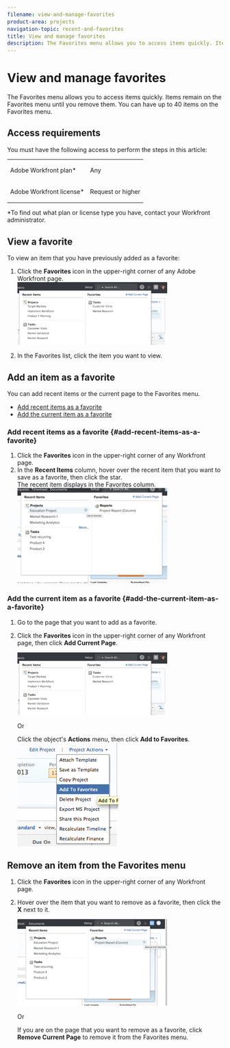 ```yaml
---
filename: view-and-manage-favorites
product-area: projects
navigation-topic: recent-and-favorites
title: View and manage favorites
description: The Favorites menu allows you to access items quickly. Items remain on the Favorites menu until you remove them. You can have up to 40 items on the Favorites menu.
---
```


# View and manage favorites

The Favorites menu allows you to access items quickly. Items remain on the Favorites menu until you remove them. You can have up to 40 items on the Favorites menu.

## Access requirements

You must have the following access to perform the steps in this article:

<table cellspacing="0"> 
 <col> 
 </col> 
 <col> 
 </col> 
 <tbody> 
  <tr> 
   <td role="rowheader">Adobe Workfront plan*</td> 
   <td> <p>Any</p> </td> 
  </tr> 
  <tr> 
   <td role="rowheader">Adobe Workfront license*</td> 
   <td> <p>Request or higher</p> </td> 
  </tr> 
 </tbody> 
</table>

&#42;To find out what plan or license type you have, contact your Workfront administrator.

## View a favorite

To view an item that you have previously added as a favorite:

1. Click the **Favorites** icon in the upper-right corner of any Adobe Workfront page.  
   ![](assets/favorites-overview-350x146.png)

1. In the Favorites list, click the item you want to view.

## Add an item as a favorite

You can add recent items or the current page to the Favorites menu.

* [Add recent items as a favorite](#add-recent-items-as-a-favorite) 
* [Add the current item as a favorite](#add-the-current-item-as-a-favorite)

### Add recent items as a favorite {#add-recent-items-as-a-favorite}

1. Click the **Favorites** icon in the upper-right corner of any Workfront page.
1. In the **Recent Items** column, hover over the recent item that you want to save as a favorite, then click the star.  
   The recent item displays in the Favorites column.  
   ![Adding_Favorites.png](assets/adding-favorites-350x222.png)

### Add the current item as a favorite {#add-the-current-item-as-a-favorite}

1. Go to the page that you want to add as a favorite.
1. Click the **Favorites** icon in the upper-right corner of any Workfront page, then click **Add Current Page**.

   ![](assets/favorites-overview-2-350x146.png)

   Or

   Click the object's **Actions** menu, then click **Add to Favorites**.  
   ![](assets/screen-shot-2013-10-24-at-10.16.31-am.png)

## Remove an item from the Favorites menu

1. Click the **Favorites** icon in the upper-right corner of any Workfront page.  

1. Hover over the item that you want to remove as a favorite, then click the **X** next to it.

   ![Removing_favorite.png](assets/removing-favorite-350x202.png)

   Or

   If you are on the page that you want to remove as a favorite, click **Remove Current Page** to remove it from the Favorites menu.

